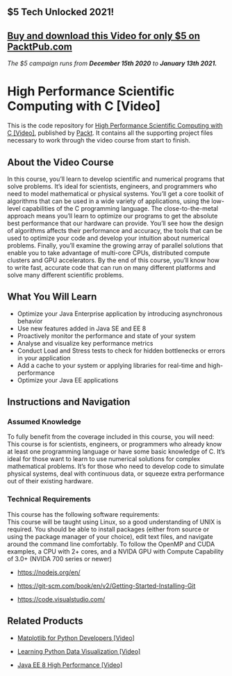 ## $5 Tech Unlocked 2021!
[Buy and download this Video for only $5 on PacktPub.com](https://www.packtpub.com/product/high-performance-scientific-computing-with-c-video/9781789137842)
-----
*The $5 campaign         runs from __December 15th 2020__ to __January 13th 2021.__*

# High Performance Scientific Computing with C [Video]
This is the code repository for [High Performance Scientific Computing with C [Video]](https://www.packtpub.com/application-development/high-performance-scientific-computing-c-video?utm_source=github&utm_medium=repository&utm_campaign=9781789137842), published by [Packt](https://www.packtpub.com/?utm_source=github). It contains all the supporting project files necessary to work through the video course from start to finish.
## About the Video Course
In this course, you’ll learn to develop scientific and numerical programs that solve problems. It’s ideal for scientists, engineers, and programmers who need to model mathematical or physical systems. You’ll get a core toolkit of algorithms that can be used in a wide variety of applications, using the low-level capabilities of the C programming language. 
The close-to-the-metal approach means you’ll learn to optimize our programs to get the absolute best performance that our hardware can provide. You’ll see how the design of algorithms affects their performance and accuracy, the tools that can be used to optimize your code and develop your intuition about numerical problems. Finally, you’ll examine the growing array of parallel solutions that enable you to take advantage of multi-core CPUs, distributed compute clusters and GPU accelerators. 
By the end of this course, you’ll know how to write fast, accurate code that can run on many different platforms and solve many different scientific problems.

<H2>What You Will Learn</H2>
<DIV class=book-info-will-learn-text>
<UL>
<LI>Optimize your Java Enterprise application by introducing asynchronous behavior 
<LI>Use new features added in Java SE and EE 8 
<LI>Proactively monitor the performance and state of your system&nbsp; 
<LI>Analyse and visualize key performance metrics 
<LI>Conduct Load and Stress tests to check for hidden bottlenecks or errors in your application&nbsp; 
<LI>Add a cache to your system or applying libraries for real-time and high-performance 
<LI>Optimize your Java EE applications </LI></UL></DIV>

## Instructions and Navigation
### Assumed Knowledge
To fully benefit from the coverage included in this course, you will need:<br/>
This course is for scientists, engineers, or programmers who already know at least one programming language or have some basic knowledge of C. It’s ideal for those want to learn to use numerical solutions for complex mathematical problems. It’s for those who need to develop code to simulate physical systems, deal with continuous data, or squeeze extra performance out of their existing hardware.

### Technical Requirements
This course has the following software requirements:<br/>
This course will be taught using Linux, so a good understanding of UNIX is required.  You should be able to install packages (either from source or using the package manager of your choice), edit text files, and navigate around the command line comfortably.  To follow the OpenMP and CUDA examples, a CPU with 2+ cores, and a NVIDA GPU with Compute Capability of 3.0+ (NVIDA 700 series or newer)

- https://nodejs.org/en/

- https://git-scm.com/book/en/v2/Getting-Started-Installing-Git

- https://code.visualstudio.com/



## Related Products
* [Matplotlib for Python Developers [Video]](https://www.packtpub.com/big-data-and-business-intelligence/matplotlib-python-developers-video?utm_source=github&utm_medium=repository&utm_campaign=9781787281998)

* [Learning Python Data Visualization [Video]](https://www.packtpub.com/big-data-and-business-intelligence/learning-python-data-visualization-video-0?utm_source=github&utm_medium=repository&utm_campaign=9781785886102)

* [Java EE 8 High Performance [Video]](https://www.packtpub.com/application-development/java-ee-8-high-performance-video?utm_source=github&utm_medium=repository&utm_campaign=9781788473613)

